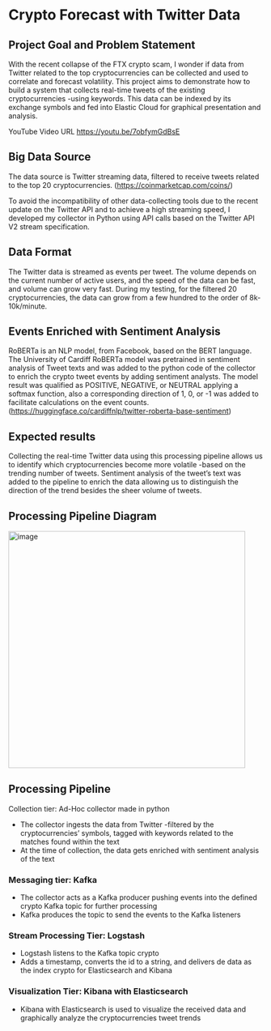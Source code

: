 # Crypto Forecast with Twitter Data

## Project Goal and Problem Statement
With the recent collapse of the FTX crypto scam, I wonder if data from Twitter related to the top cryptocurrencies can be collected and used to correlate and forecast volatility.
This project aims to demonstrate how to build a system that collects real-time tweets of the existing cryptocurrencies -using keywords. This data can be indexed by its exchange symbols and fed into Elastic Cloud for graphical presentation and analysis.

YouTube Video URL
https://youtu.be/7obfymGdBsE

## Big Data Source
The data source is Twitter streaming data, filtered to receive tweets related to the top 20 cryptocurrencies. (https://coinmarketcap.com/coins/)

To avoid the incompatibility of other data-collecting tools due to the recent update on the Twitter API and to achieve a high streaming speed, I developed my collector in Python using API calls based on the Twitter API V2 stream specification.

## Data Format
The Twitter data is streamed as events per tweet. The volume depends on the current number of active users, and the speed of the data can be fast, and volume can grow very fast. During my testing, for the filtered 20 cryptocurrencies, the data can grow from a few hundred to the order of 8k-10k/minute.

## Events Enriched with Sentiment Analysis
RoBERTa is an NLP model, from Facebook, based on the BERT language.
The University of Cardiff RoBERTa model was pretrained in sentiment analysis of Tweet texts and was added to the python code of the collector to enrich the crypto tweet events by adding sentiment analysts. The model result was qualified as POSITIVE, NEGATIVE, or NEUTRAL applying a softmax function, also a corresponding direction of 1, 0, or -1 was added to facilitate calculations on the event counts.
(https://huggingface.co/cardiffnlp/twitter-roberta-base-sentiment)

## Expected results
Collecting the real-time Twitter data using this processing pipeline allows us to identify which cryptocurrencies become more volatile -based on the trending number of tweets.
Sentiment analysis of the tweet’s text was added to the pipeline to enrich the data allowing us to distinguish the direction of the trend besides the sheer volume of tweets.

## Processing Pipeline Diagram
<img width="468" alt="image" src="https://user-images.githubusercontent.com/35944732/206832853-2cc2738d-97fe-41e4-8bfb-f9cc2714af02.png">


## Processing Pipeline
Collection tier: Ad-Hoc collector made in python

- The collector ingests the data from Twitter -filtered by the cryptocurrencies’ symbols, tagged with keywords related to the matches found within the text
- At the time of collection, the data gets enriched with sentiment analysis of the text

### Messaging tier: Kafka

- The collector acts as a Kafka producer pushing events into the defined crypto Kafka topic for further processing 
- Kafka produces the topic to send the events to the Kafka listeners

### Stream Processing Tier: Logstash 

- Logstash listens to the Kafka topic crypto
- Adds a timestamp, converts the id to a string, and delivers de data as the index crypto for Elasticsearch and Kibana

### Visualization Tier: Kibana with Elasticsearch

- Kibana with Elasticsearch is used to visualize the received data and graphically analyze the cryptocurrencies tweet trends
